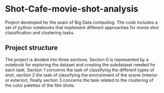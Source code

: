 # Shot-Cafe-movie-shot-analysis
 Project developed for the exam of Big Data computing. The code includes a set of python notebooks that implement different approaches for movie shot classification and clustering tasks.

## Project structure
The project is divided into three sections. Section 0 is represented by a notebook for exploring the dataset and creating the subdataset needed for each task. Section 1 concerns the task of classifying the different types of shot, section 2 the task of classifying the environment of the scene (interior or exterior), finally section 3 concerns the task related to the clustering of the color palettes of the film shots.
